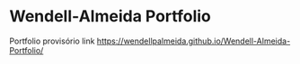 # Wendell-Almeida Portfolio
Portfolio provisório 
 link https://wendellpalmeida.github.io/Wendell-Almeida-Portfolio/
 
 
 

